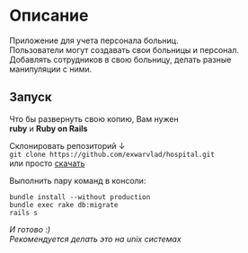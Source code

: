 # Описание

Приложение для учета персонала больниц.  
Пользователи могут создавать свои больницы и персонал.  
Добавлять сотрудников в свою больницу, делать разные  
манипуляции с ними.

## Запуск

Что бы развернуть свою копию, Вам нужен  
**ruby** и **Ruby on Rails**

Склонировать репозиторий ↓  
`git clone https://github.com/exwarvlad/hospital.git`    
или просто [скачать](https://github.com/exwarvlad/hospital/archive/master.zip)  

Выполнить пару команд в консоли:  

`bundle install --without production`  
`bundle exec rake db:migrate`  
`rails s`  

*И готово :)*  
*Рекомендуется делать это на unix системах*
